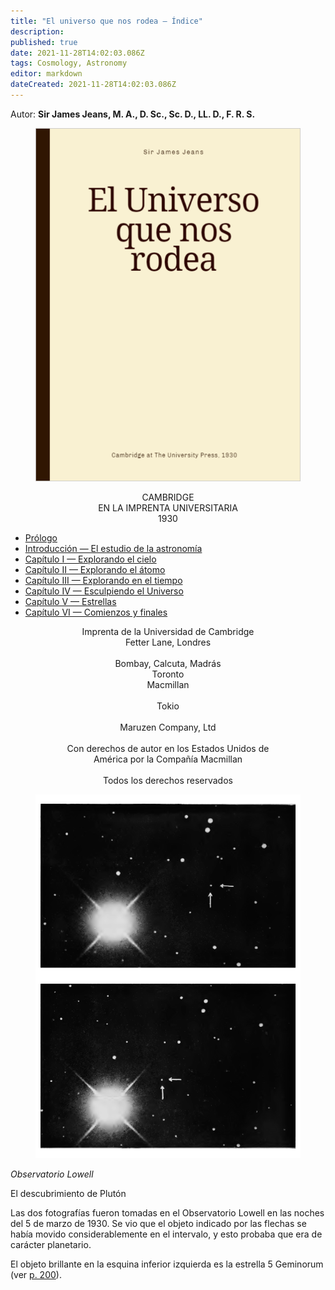 ```yaml
---
title: "El universo que nos rodea — Índice"
description: 
published: true
date: 2021-11-28T14:02:03.086Z
tags: Cosmology, Astronomy
editor: markdown
dateCreated: 2021-11-28T14:02:03.086Z
---
```


Autor: **Sir James Jeans, M. A., D. Sc., Sc. D., LL. D., F. R. S.**

<figure id="Universe_front" class="image image_resized"><img src="/image/BookFront_The_Universe_Around_Us_es.png"></figure>

<p style="text-align: center;">
CAMBRIDGE <br>
EN LA IMPRENTA UNIVERSITARIA <br>
1930 <br>
</p>

* [Prólogo](/es/book/Sir_James_Jeans/The_Universe_Around_Us/Prefacio)
* [Introducción — El estudio de la astronomía](/es/book/Sir_James_Jeans/The_Universe_Around_Us/0)
* [Capítulo I — Explorando el cielo](/es/book/Sir_James_Jeans/The_Universe_Around_Us/1)
* [Capítulo II — Explorando el átomo](/es/book/Sir_James_Jeans/The_Universe_Around_Us/2)
* [Capítulo III — Explorando en el tiempo](/es/book/Sir_James_Jeans/The_Universe_Around_Us/3)
* [Capítulo IV — Esculpiendo el Universo](/es/book/Sir_James_Jeans/The_Universe_Around_Us/4)
* [Capítulo V — Estrellas](/es/book/Sir_James_Jeans/The_Universe_Around_Us/5)
* [Capítulo VI — Comienzos y finales](/es/book/Sir_James_Jeans/The_Universe_Around_Us/6)


<p style="text-align: center;">
Imprenta de la Universidad de Cambridge <br>
Fetter Lane, Londres <br>
<br>
Bombay, Calcuta, Madrás <br>
Toronto <br>
Macmillan <br>
<br>
Tokio <br>
<br>
Maruzen Company, Ltd <br>
<br>
Con derechos de autor en los Estados Unidos de <br>
América por la Compañía Macmillan <br>
<br>
Todos los derechos reservados <br>
</p>

<figure id="Universe_plate_00" class="image image_resized"><img src="/image/The_Universe_Around_Us_plate_00.png"></figure>
<em>Observatorio Lowell</em>

El descubrimiento de Plutón

Las dos fotografías fueron tomadas en el Observatorio Lowell en las noches del 5 de marzo de 1930. Se vio que el objeto indicado por las flechas se había movido considerablemente en el intervalo, y esto probaba que era de carácter planetario.

El objeto brillante en la esquina inferior izquierda es la estrella 5 Geminorum (ver [p. 200](/es/book/Sir_James_Jeans/The_Universe_Around_Us/4#p200)).